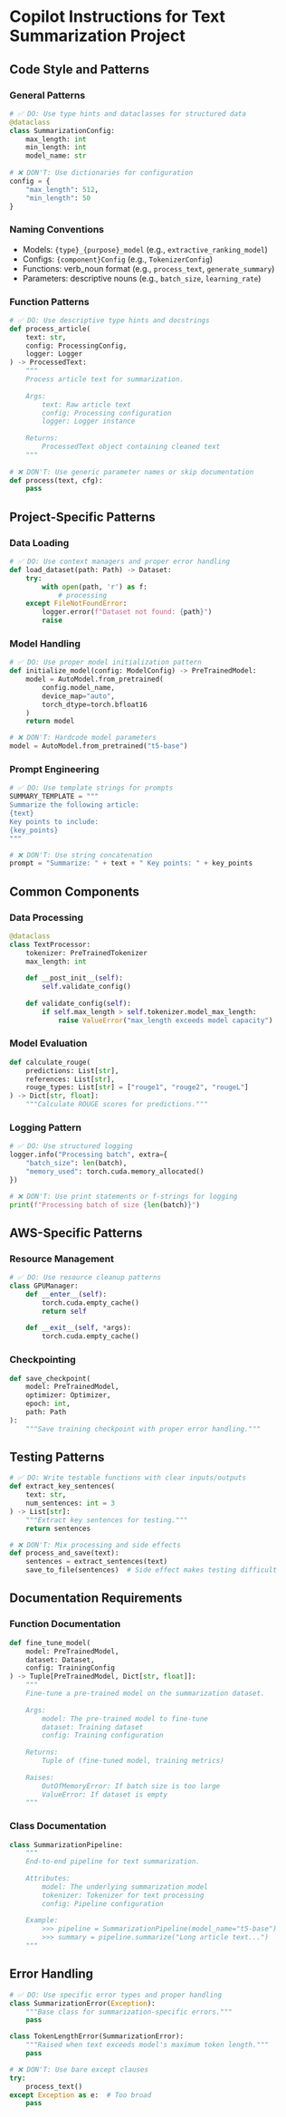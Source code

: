 # Copilot Instructions for Text Summarization Project

## Code Style and Patterns

### General Patterns
```python
# ✅ DO: Use type hints and dataclasses for structured data
@dataclass
class SummarizationConfig:
    max_length: int
    min_length: int
    model_name: str
    
# ❌ DON'T: Use dictionaries for configuration
config = {
    "max_length": 512,
    "min_length": 50
}
```

### Naming Conventions
- Models: `{type}_{purpose}_model` (e.g., `extractive_ranking_model`)
- Configs: `{component}Config` (e.g., `TokenizerConfig`)
- Functions: verb_noun format (e.g., `process_text`, `generate_summary`)
- Parameters: descriptive nouns (e.g., `batch_size`, `learning_rate`)

### Function Patterns
```python
# ✅ DO: Use descriptive type hints and docstrings
def process_article(
    text: str,
    config: ProcessingConfig,
    logger: Logger
) -> ProcessedText:
    """
    Process article text for summarization.
    
    Args:
        text: Raw article text
        config: Processing configuration
        logger: Logger instance
    
    Returns:
        ProcessedText object containing cleaned text
    """
    
# ❌ DON'T: Use generic parameter names or skip documentation
def process(text, cfg):
    pass
```

## Project-Specific Patterns

### Data Loading
```python
# ✅ DO: Use context managers and proper error handling
def load_dataset(path: Path) -> Dataset:
    try:
        with open(path, 'r') as f:
            # processing
    except FileNotFoundError:
        logger.error(f"Dataset not found: {path}")
        raise
```

### Model Handling
```python
# ✅ DO: Use proper model initialization pattern
def initialize_model(config: ModelConfig) -> PreTrainedModel:
    model = AutoModel.from_pretrained(
        config.model_name,
        device_map="auto",
        torch_dtype=torch.bfloat16
    )
    return model

# ❌ DON'T: Hardcode model parameters
model = AutoModel.from_pretrained("t5-base")
```

### Prompt Engineering
```python
# ✅ DO: Use template strings for prompts
SUMMARY_TEMPLATE = """
Summarize the following article:
{text}
Key points to include:
{key_points}
"""

# ❌ DON'T: Use string concatenation
prompt = "Summarize: " + text + " Key points: " + key_points
```

## Common Components

### Data Processing
```python
@dataclass
class TextProcessor:
    tokenizer: PreTrainedTokenizer
    max_length: int
    
    def __post_init__(self):
        self.validate_config()
    
    def validate_config(self):
        if self.max_length > self.tokenizer.model_max_length:
            raise ValueError("max_length exceeds model capacity")
```

### Model Evaluation
```python
def calculate_rouge(
    predictions: List[str],
    references: List[str],
    rouge_types: List[str] = ["rouge1", "rouge2", "rougeL"]
) -> Dict[str, float]:
    """Calculate ROUGE scores for predictions."""
```

### Logging Pattern
```python
# ✅ DO: Use structured logging
logger.info("Processing batch", extra={
    "batch_size": len(batch),
    "memory_used": torch.cuda.memory_allocated()
})

# ❌ DON'T: Use print statements or f-strings for logging
print(f"Processing batch of size {len(batch)}")
```

## AWS-Specific Patterns

### Resource Management
```python
# ✅ DO: Use resource cleanup patterns
class GPUManager:
    def __enter__(self):
        torch.cuda.empty_cache()
        return self
    
    def __exit__(self, *args):
        torch.cuda.empty_cache()
```

### Checkpointing
```python
def save_checkpoint(
    model: PreTrainedModel,
    optimizer: Optimizer,
    epoch: int,
    path: Path
):
    """Save training checkpoint with proper error handling."""
```

## Testing Patterns

```python
# ✅ DO: Write testable functions with clear inputs/outputs
def extract_key_sentences(
    text: str,
    num_sentences: int = 3
) -> List[str]:
    """Extract key sentences for testing."""
    return sentences

# ❌ DON'T: Mix processing and side effects
def process_and_save(text):
    sentences = extract_sentences(text)
    save_to_file(sentences)  # Side effect makes testing difficult
```

## Documentation Requirements

### Function Documentation
```python
def fine_tune_model(
    model: PreTrainedModel,
    dataset: Dataset,
    config: TrainingConfig
) -> Tuple[PreTrainedModel, Dict[str, float]]:
    """
    Fine-tune a pre-trained model on the summarization dataset.
    
    Args:
        model: The pre-trained model to fine-tune
        dataset: Training dataset
        config: Training configuration
        
    Returns:
        Tuple of (fine-tuned model, training metrics)
        
    Raises:
        OutOfMemoryError: If batch size is too large
        ValueError: If dataset is empty
    """
```

### Class Documentation
```python
class SummarizationPipeline:
    """
    End-to-end pipeline for text summarization.
    
    Attributes:
        model: The underlying summarization model
        tokenizer: Tokenizer for text processing
        config: Pipeline configuration
        
    Example:
        >>> pipeline = SummarizationPipeline(model_name="t5-base")
        >>> summary = pipeline.summarize("Long article text...")
    """
```

## Error Handling

```python
# ✅ DO: Use specific error types and proper handling
class SummarizationError(Exception):
    """Base class for summarization-specific errors."""
    pass

class TokenLengthError(SummarizationError):
    """Raised when text exceeds model's maximum token length."""
    pass

# ❌ DON'T: Use bare except clauses
try:
    process_text()
except Exception as e:  # Too broad
    pass
```